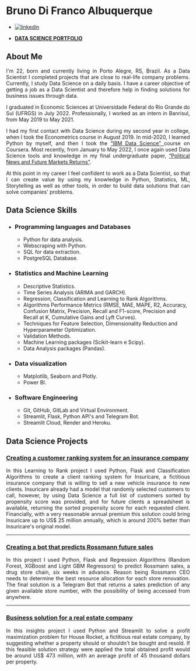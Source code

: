 # Bruno Di Franco Albuquerque
- [![linkedin](https://img.shields.io/badge/linkedin-0A66C2?style=for-the-badge&logo=linkedin&logoColor=white)](https://www.linkedin.com/in/BrunoDiFrancoAlbuquerque/)

- [**DATA SCIENCE PORTFOLIO**](https://brunodifranco.github.io/data-science-portfolio/)

## About Me
<p align="justify"> I'm 22, born and currently living in Porto Alegre, RS, Brazil. As a Data Scientist I completed projects that are close to real-life company problems. Currently, I study Data Science on a daily basis. I have a career objective of getting a job as a Data Scientist and therefore help in finding solutions for business issues through data. </p>

<p align="justify"> I graduated in Economic Sciences at Universidade Federal do Rio Grande do Sul (UFRGS) in July 2022. Professionally, I worked as an intern in Banrisul, from May 2019 to May 2021. </p>

<p align="justify"> I had my first contact with Data Science during my second year in college, when I took the Econometrics course in August 2019. In mid-2020, I learned Python by myself, and then I took the <a href="https://www.coursera.org/account/accomplishments/professional-cert/ZWQ3NK8U7LY5?utm_source=link&utm_medium=certificate&utm_content=cert_image&utm_campaign=sharing_cta&utm_product=prof"> “IBM Data Science” </a> course on Coursera. Most recently, from January to May 2022, I once again used Data Science tools and knowledge in my final undergraduate paper, <a href="https://lume.ufrgs.br/handle/10183/238972">“Political News and Future Markets Returns”</a>. </p>

<p align="justify"> At this point in my career I feel confident to work as a Data Scientist, so that I can create value by using my knowledge in Python, Statistics, ML, Storytelling as well as other tools, in order to build data solutions that can solve companies' problems. </p>

## Data Science Skills

 - ### Programming languages and Databases
    - Python for data analysis.
    - Webscraping with Python.
    - SQL for data extraction.
    - PostgreSQL Database.
  
 - ### Statistics and Machine Learning
    - Descriptive Statistics.
    - Time Series Analysis (ARIMA and GARCH).
    - Regression, Classification and Learning to Rank Algorithms.
    - Algorithms Performance Metrics (RMSE, MAE, MAPE, R2, Accuracy, Confusion Matrix, Precision, Recall and F1-score, Precision and Recall at K, Cumulative Gains and Lyft Curves).
    - Techniques for Feature Selection, Dimensionality Reduction and Hyperparameter Optimization.
    - Validation Methods.
    - Machine Learning packages (Scikit-learn e Scipy).
    - Data Analysis packages (Pandas).
    
 - ### Data visualization
    - Matplotlib, Seaborn and Plotly.
    - Power BI.
    
 - ### Software Engineering
    - Git, GitHub, GitLab and Virtual Environment.
    - Streamlit, Flask, Python API's and Telegram Bot.
    - Streamlit Cloud, Render and Heroku.

## Data Science Projects
### [**Creating a customer ranking system for an insurance company**](https://github.com/brunodifranco/project-insuricare-ranking)
<p align="justify"> In this Learning to Rank project I used Python, Flask and Classification Algorithms to create a client ranking system for Insuricare, a fictitious insurance company that is willing to sell a new vehicle insurance to new clients. Insuricare already had a model that randomly selected customers to call, however, by using Data Science a full list of customers sorted by propensity score was provided, and for future clients a spreadsheet is available, returning the sorted propensity score for each requested client. Financially, with a very reasonable annual premium this solution could bring Insuricare up to US$ 25 million annually, which is around 200% better than Insuricare's original model.  </p>

---
### [**Creating a bot that predicts Rossmann future sales**](https://github.com/brunodifranco/project-rossmann-sales)
<p align="justify"> In this project I used Python, Flask and Regression Algorithms (Random Forest, XGBoost and Light GBM Regressors) to predict Rossmann sales, a drug store chain, six weeks in advance. Reason being Rossmann CEO needs to determine the best resource allocation for each store renovation. The final solution is a Telegram Bot that returns a sales prediction of any given available store number, with the possibility of being accessed from anywhere. </p>

---
### [**Business solution for a real estate company**](https://github.com/brunodifranco/project-house-rocket-insights)
<p align="justify"> In this insights project I used Python and Streamlit to solve a profit maximization problem for House Rocket, a fictitious real estate company, by suggesting whether a property should or shouldn't be bought and resold. If this feasible solution strategy were applied the total obtained profit would be around US$ 473 million, with an average profit of 45 thousand dollars per property. </p>
